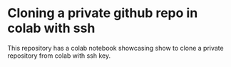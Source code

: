 # Cloning a private github repo in colab with ssh
This repository has a colab notebook showcasing show to clone a private repository from colab with ssh key.

